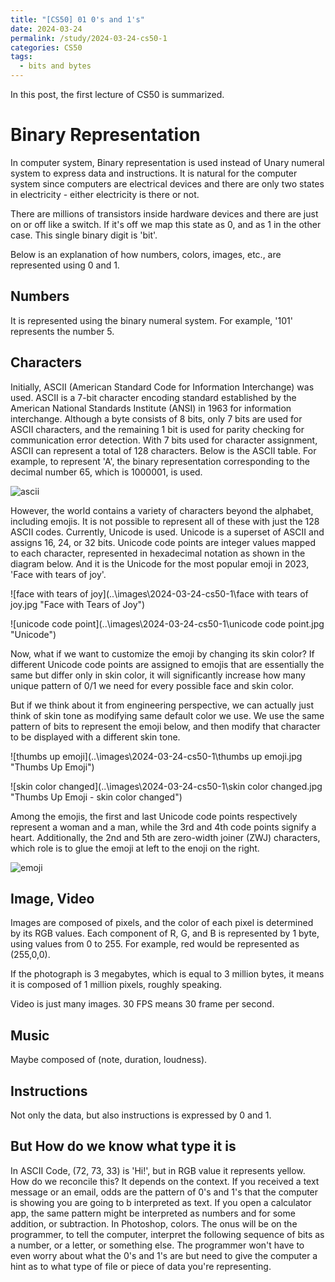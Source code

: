 ```yaml
---
title: "[CS50] 01 0's and 1's"
date: 2024-03-24
permalink: /study/2024-03-24-cs50-1
categories: CS50
tags:
  - bits and bytes
---
```


In this post, the first lecture of CS50 is summarized.

# Binary Representation

In computer system, Binary representation is used instead of Unary numeral system to express data and instructions. It is natural for the computer system since computers are electrical devices and there are only two states in electricity - either electricity is there or not. 

There are millions of transistors inside hardware devices and there are just on or off like a switch. If it's off we map this state as 0, and as 1 in the other case. This single binary digit is 'bit'.

Below is an explanation of how numbers, colors, images, etc., are represented using 0 and 1.

## Numbers

It is represented using the binary numeral system. For example, '101' represents the number 5.

## Characters

Initially, ASCII (American Standard Code for Information Interchange) was used. ASCII is a 7-bit character encoding standard established by the American National Standards Institute (ANSI) in 1963 for information interchange. Although a byte consists of 8 bits, only 7 bits are used for ASCII characters, and the remaining 1 bit is used for parity checking for communication error detection. With 7 bits used for character assignment, ASCII can represent a total of 128 characters. Below is the ASCII table. For example, to represent 'A', the binary representation corresponding to the decimal number 65, which is 1000001, is used.

![ascii](..\images\2024-03-24-cs50-1\ascii.jpg "ASCII TAble")

However, the world contains a variety of characters beyond the alphabet, including emojis. It is not possible to represent all of these with just the 128 ASCII codes. Currently, Unicode is used. Unicode is a superset of ASCII and assigns 16, 24, or 32 bits. Unicode code points are integer values mapped to each character, represented in hexadecimal notation as shown in the diagram below. And it is the Unicode for the most popular emoji in 2023, 'Face with tears of joy'.

![face with tears of joy](..\images\2024-03-24-cs50-1\face with tears of joy.jpg "Face with Tears of Joy")

![unicode code point](..\images\2024-03-24-cs50-1\unicode code point.jpg "Unicode")

Now, what if we want to customize the emoji by changing its skin color? If different Unicode code points are assigned to emojis that are essentially the same but differ only in skin color, it will significantly increase how many unique pattern of 0/1 we need for every possible face and skin color.

But if we think about it from engineering perspective, we can actually just think of skin tone as modifying same default color we use. We use the same pattern of bits to represent the emoji below, and then modify that character to be displayed with a different skin tone.

![thumbs up emoji](..\images\2024-03-24-cs50-1\thumbs up emoji.jpg "Thumbs Up Emoji")

![skin color changed](..\images\2024-03-24-cs50-1\skin color changed.jpg "Thumbs Up Emoji - skin color changed")

Among the emojis, the first and last Unicode code points respectively represent a woman and a man, while the 3rd and 4th code points signify a heart. Additionally, the 2nd and 5th are zero-width joiner (ZWJ) characters, which role is to glue the emoji at left to the enoji on the right.

![emoji](..\images\2024-03-24-cs50-1\emoji.jpg "Emoji")

## Image, Video

Images are composed of pixels, and the color of each pixel is determined by its RGB values. Each component of R, G, and B is represented by 1 byte, using values from 0 to 255. For example, red would be represented as (255,0,0).

If the photograph is 3 megabytes, which is equal to 3 million bytes, it means it is composed of 1 million pixels, roughly speaking.

Video is just many images. 30 FPS means 30 frame per second.

## Music

Maybe composed of (note, duration, loudness). 

## Instructions

Not only the data, but also instructions is expressed by 0 and 1.



## But How do we know what type it is

In ASCII Code, (72, 73, 33) is 'Hi!', but in RGB value it represents yellow. How do we reconcile this? It depends on the context. If you received a text message or an email, odds are the pattern of 0's and 1's that the computer is showing you are going to b interpreted as text. If you open a calculator app, the same pattern might be interpreted as numbers and for some addition, or subtraction. In Photoshop, colors. The onus will be on the programmer, to tell the computer, interpret the following sequence of bits as a number, or a letter, or something else. The programmer won't have to even worry about what the 0's and 1's are but need to give the computer a hint as to what type of file or piece of data you're representing.
